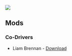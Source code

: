 ![](https://forum.grally.net/styles/gRally/logo.png)

## Mods

### Co-Drivers
* Liam Brennan - [Download](https://github.com/TommyJ1994/gRally-mods/blob/master/brennan-1.0.0.grMod)
